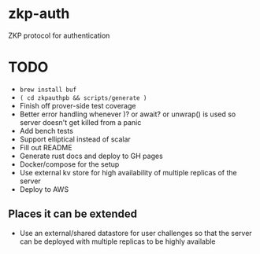 # zkp-auth

ZKP protocol for authentication

# TODO

- `brew install buf`
- `( cd zkpauthpb && scripts/generate )`
- Finish off prover-side test coverage
- Better error handling whenever )? or await? or unwrap() is used so server doesn't get killed from a panic
- Add bench tests
- Support elliptical instead of scalar
- Fill out README
- Generate rust docs and deploy to GH pages
- Docker/compose for the setup
- Use external kv store for high availability of multiple replicas of the server
- Deploy to AWS

## Places it can be extended

- Use an external/shared datastore for user challenges so that the server can be deployed with multiple replicas to be highly available
